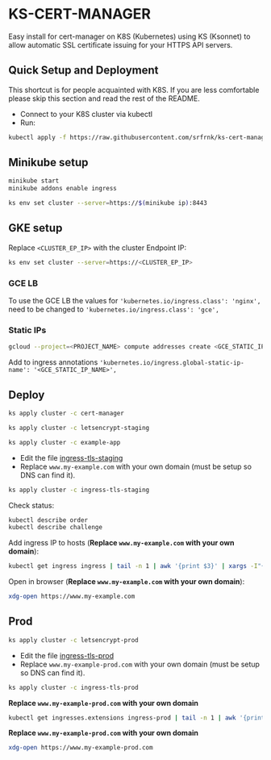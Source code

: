 # KS-CERT-MANAGER

Easy install for cert-manager on K8S (Kubernetes) using KS (Ksonnet) to allow automatic SSL certificate issuing for your HTTPS API servers.

## Quick Setup and Deployment

This shortcut is for people acquainted with K8S.
If you are less comfortable please skip this section and read the rest of the README.

- Connect to your K8S cluster via kubectl
- Run:
``` bash
kubectl apply -f https://raw.githubusercontent.com/srfrnk/ks-cert-manager/master/dist/ks-cert-manager.json
```

## Minikube setup

```bash
minikube start
minikube addons enable ingress
```

```bash
ks env set cluster --server=https://$(minikube ip):8443
```

## GKE setup

Replace `<CLUSTER_EP_IP>` with the cluster Endpoint IP:

```bash
ks env set cluster --server=https://<CLUSTER_EP_IP>
```

### GCE LB

To use the GCE LB the values for `'kubernetes.io/ingress.class': 'nginx',` need to be changed to `'kubernetes.io/ingress.class': 'gce',`

### Static IPs

```bash
gcloud --project=<PROJECT_NAME> compute addresses create <GCE_STATIC_IP_NAME> --global
```

Add to ingress annotations `'kubernetes.io/ingress.global-static-ip-name': '<GCE_STATIC_IP_NAME>',`

## Deploy

```bash
ks apply cluster -c cert-manager
```

```bash
ks apply cluster -c letsencrypt-staging
```

```bash
ks apply cluster -c example-app
```

- Edit the file [ingress-tls-staging](./components/ingress-tls-staging.jsonnet)
- Replace `www.my-example.com` with your own domain (must be setup so DNS can find it).

```bash
ks apply cluster -c ingress-tls-staging
```

Check status:

```bash
kubectl describe order
kubectl describe challenge
```

Add ingress IP to hosts (**Replace `www.my-example.com` with your own domain**):

```bash
kubectl get ingress ingress | tail -n 1 | awk '{print $3}' | xargs -I"{}" echo -e '{} www.my-example.com\n' | sudo tee -a /etc/hosts > /dev/null
```

Open in browser (**Replace `www.my-example.com` with your own domain**):

```bash
xdg-open https://www.my-example.com
```

## Prod

```bash
ks apply cluster -c letsencrypt-prod
```

- Edit the file [ingress-tls-prod](./components/ingress-tls-prod.jsonnet)
- Replace `www.my-example-prod.com` with your own domain (must be setup so DNS can find it).

```bash
ks apply cluster -c ingress-tls-prod
```

**Replace `www.my-example-prod.com` with your own domain**

```bash
kubectl get ingresses.extensions ingress-prod | tail -n 1 | awk '{print $3}' | xargs -I"{}" echo -e '{} www.my-example-prod.com\n' | sudo tee -a /etc/hosts > /dev/null
```

**Replace `www.my-example-prod.com` with your own domain**

```bash
xdg-open https://www.my-example-prod.com
```
